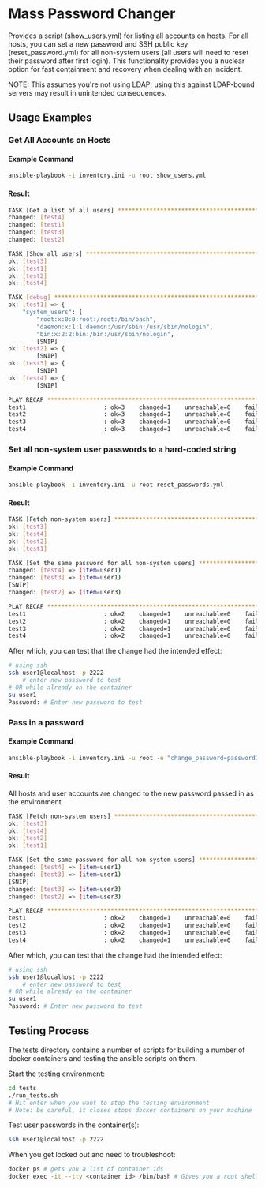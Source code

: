 # Mass Password Changer

Provides a script (show_users.yml) for listing all accounts on hosts. For all hosts, you can set a new password and SSH public key (reset_password.yml) for all non-system users (all users will need to reset their password after first login). This functionality provides you a nuclear option for fast containment and recovery when dealing with an incident.

NOTE: This assumes you're not using LDAP; using this against LDAP-bound servers may result in unintended consequences.

## Usage Examples

### Get All Accounts on Hosts
#### Example Command
```bash
ansible-playbook -i inventory.ini -u root show_users.yml
```

#### Result
```bash
TASK [Get a list of all users] *****************************************************************************************************************************************************************
changed: [test4]
changed: [test1]
changed: [test3]
changed: [test2]

TASK [Show all users] **************************************************************************************************************************************************************************
ok: [test3]
ok: [test1]
ok: [test2]
ok: [test4]

TASK [debug] ***********************************************************************************************************************************************************************************
ok: [test1] => {
    "system_users": [
        "root:x:0:0:root:/root:/bin/bash",
        "daemon:x:1:1:daemon:/usr/sbin:/usr/sbin/nologin",
        "bin:x:2:2:bin:/bin:/usr/sbin/nologin",
        [SNIP]
ok: [test2] => {
        [SNIP]
ok: [test3] => { 
        [SNIP]
ok: [test4] => {
        [SNIP]

PLAY RECAP *************************************************************************************************************************************************************************************
test1                      : ok=3    changed=1    unreachable=0    failed=0    skipped=0    rescued=0    ignored=0   
test2                      : ok=3    changed=1    unreachable=0    failed=0    skipped=0    rescued=0    ignored=0   
test3                      : ok=3    changed=1    unreachable=0    failed=0    skipped=0    rescued=0    ignored=0   
test4                      : ok=3    changed=1    unreachable=0    failed=0    skipped=0    rescued=0    ignored=0
```


### Set all non-system user passwords to a hard-coded string
#### Example Command
```bash
ansible-playbook -i inventory.ini -u root reset_passwords.yml
```

#### Result
```bash
TASK [Fetch non-system users] ******************************************************************************************************************************************************************
ok: [test3]
ok: [test4]
ok: [test2]
ok: [test1]

TASK [Set the same password for all non-system users] ******************************************************************************************************************************************
changed: [test4] => (item=user1)
changed: [test3] => (item=user1)
[SNIP]
changed: [test2] => (item=user3)

PLAY RECAP *************************************************************************************************************************************************************************************
test1                      : ok=2    changed=1    unreachable=0    failed=0    skipped=0    rescued=0    ignored=0   
test2                      : ok=2    changed=1    unreachable=0    failed=0    skipped=0    rescued=0    ignored=0   
test3                      : ok=2    changed=1    unreachable=0    failed=0    skipped=0    rescued=0    ignored=0   
test4                      : ok=2    changed=1    unreachable=0    failed=0    skipped=0    rescued=0    ignored=0  
```
After which, you can test that the change had the intended effect:
```bash
# using ssh
ssh user1@localhost -p 2222
    # enter new password to test
# OR while already on the container
su user1
Password: # Enter new password to test
```

### Pass in a password
#### Example Command
```bash
ansible-playbook -i inventory.ini -u root -e "change_password=password1!" reset_passwords.yml
```
#### Result
All hosts and user accounts are changed to the new password passed in as the environment
```bash
TASK [Fetch non-system users] ******************************************************************************************************************************************************************
ok: [test3]
ok: [test4]
ok: [test2]
ok: [test1]

TASK [Set the same password for all non-system users] ******************************************************************************************************************************************
changed: [test4] => (item=user1)
changed: [test3] => (item=user1)
[SNIP]
changed: [test3] => (item=user3)
changed: [test2] => (item=user3)

PLAY RECAP *************************************************************************************************************************************************************************************
test1                      : ok=2    changed=1    unreachable=0    failed=0    skipped=0    rescued=0    ignored=0   
test2                      : ok=2    changed=1    unreachable=0    failed=0    skipped=0    rescued=0    ignored=0   
test3                      : ok=2    changed=1    unreachable=0    failed=0    skipped=0    rescued=0    ignored=0   
test4                      : ok=2    changed=1    unreachable=0    failed=0    skipped=0    rescued=0    ignored=0
```
After which, you can test that the change had the intended effect:
```bash
# using ssh
ssh user1@localhost -p 2222
    # enter new password to test
# OR while already on the container
su user1
Password: # Enter new password to test
```

## Testing Process
The tests directory contains a number of scripts for building a number of docker containers and testing the ansible scripts on them.

Start the testing environment:
```bash
cd tests
./run_tests.sh
# Hit enter when you want to stop the testing environment
# Note: be careful, it closes stops docker containers on your machine
```

Test user passwords in the container(s):
```bash
ssh user1@localhost -p 2222
```

When you get locked out and need to troubleshoot:
```bash
docker ps # gets you a list of container ids
docker exec -it --tty <container id> /bin/bash # Gives you a root shell into the specified container
```
